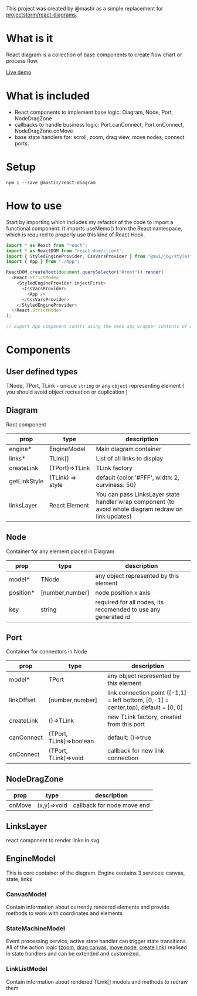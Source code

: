 This project was created by @mastir as a simple replacement for [projectstorm/react-diagrams](https://github.com/projectstorm/react-diagrams).

# What is it

React diagram is a collection of base components to create flow chart or process flow.

[Live demo](https://codesandbox.io/p/sandbox/react-diagram-sv4743)

# What is included

- React components to implement base logic: Diagram, Node, Port, NodeDragZone
- callbacks to handle business logic: Port.canConnect, Port.onConnect, NodeDragZone.onMove
- base state handlers for: scroll, zoom, drag view, move nodes, connect ports.

# Setup

`npm i --save @mastir/react-diagram`

# How to use

Start by importing <DiagramWrapper /> which includes my refactor of the code to import a functional component.
It imports useMemo() from the React namespace, which is required to properly use this kind of React Hook.

```index.js
import * as React from "react";
import * as ReactDOM from "react-dom/client";
import { StyledEngineProvider, CssVarsProvider } from "@mui/joy/styles";
import { App } from "./App";

ReactDOM.createRoot(document.querySelector("#root")).render(
  <React.StrictMode>
    <StyledEngineProvider injectFirst>
      <CssVarsProvider>
        <App />
      </CssVarsProvider>
    </StyledEngineProvider>
  </React.StrictMode>
);
```

```App.js
// export App component contts using the memo app wrapper contents of App.js

```

# Components

## User defined types

TNode, TPort, TLink - unique `string` or any `object` representing element ( you should avoid object recreation or duplication )

## Diagram

Root component

| prop         | type             | description                                                                                          |
| ------------ | ---------------- | ---------------------------------------------------------------------------------------------------- |
| engine\*     | EngineModel      | Main diagram container                                                                               |
| links\*      | TLink[]          | List of all links to display                                                                         |
| createLink   | (TPort)=>TLink   | TLink factory                                                                                        |
| getLinkStyle | (TLink) => style | default {color:'#FFF', width: 2, curviness: 50}                                                      |
| linksLayer   | React.Element    | You can pass LinksLayer state handler wrap component (to avoid whole diagram redraw on link updates) |

## Node

Container for any element placed in Diagram

| prop       | type            | description                                                    |
| ---------- | --------------- | -------------------------------------------------------------- |
| model\*    | TNode           | any object represented by this element                         |
| position\* | [number,number] | node position x axis                                           |
| key        | string          | required for all nodes, its recomended to use any generated id |

## Port

Container for connectors in Node

| prop       | type                    | description                                                                         |
| ---------- | ----------------------- | ----------------------------------------------------------------------------------- |
| model\*    | TPort                   | any object represented by this element                                              |
| linkOffset | [number,number]         | link connection point ([-1,1] = left bottom, [0,-1] = center,top), default = [0, 0] |
| createLink | ()=>TLink               | new TLink factory, created from this port                                           |
| canConnect | (TPort, TLink)=>boolean | default: ()=>true                                                                   |
| onConnect  | (TPort, TLink)=>void    | callback for new link connection                                                    |

## NodeDragZone

| prop   | type        | description                |
| ------ | ----------- | -------------------------- |
| onMove | (x,y)=>void | callback for node move end |

## LinksLayer

react component to render links in svg

## EngineModel

This is core container of the diagram. Engine contains 3 services: canvas, state, links

### CanvasModel

Contain information about currently rendered elements and provide methods to work with coordinates and elements

### StateMachineModel

Event processing service, active state handler can trigger state transitions.
All of the action logic ([zoom](src/State/ZoomHandler.js), [drag canvas](src/State/DragCanvasState.js), [move node](src/State/DragNodeState.js), [create link](src/State/CreateLinkState.js)) realised in state handlers and can be extended and customized.

### LinkListModel

Contain information about rendered TLink[] models and methods to redraw them
